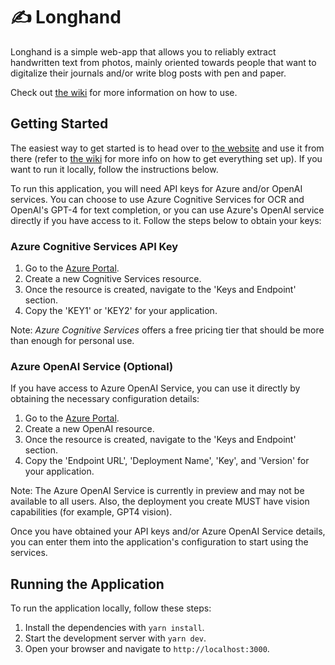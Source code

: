 # ✍ Longhand

Longhand is a simple web-app that allows you to reliably extract handwritten
text from photos, mainly oriented towards people that want to digitalize their
journals and/or write blog posts with pen and paper.

Check out [the wiki](https://codeberg.org/meadowingc/longhand/wiki/Home) for
more information on how to use.

## Getting Started

The easiest way to get started is to head over to [the
website](https://longhand.meadowing.club/) and use it from there (refer to [the
wiki](https://codeberg.org/meadowingc/longhand/wiki/Home) for more info on how
to get everything set up). If you want to run it locally, follow the
instructions below.

To run this application, you will need API keys for Azure and/or OpenAI
services. You can choose to use Azure Cognitive Services for OCR and OpenAI's
GPT-4 for text completion, or you can use Azure's OpenAI service directly if you
have access to it. Follow the steps below to obtain your keys:

### Azure Cognitive Services API Key

1. Go to the [Azure Portal](https://portal.azure.com/).
2. Create a new Cognitive Services resource.
3. Once the resource is created, navigate to the 'Keys and Endpoint' section.
4. Copy the 'KEY1' or 'KEY2' for your application.

Note: _Azure Cognitive Services_ offers a free pricing tier that should be more
than enough for personal use.

### Azure OpenAI Service (Optional)

If you have access to Azure OpenAI Service, you can use it directly by obtaining
the necessary configuration details:

1. Go to the [Azure Portal](https://portal.azure.com/).
2. Create a new OpenAI resource.
3. Once the resource is created, navigate to the 'Keys and Endpoint' section.
4. Copy the 'Endpoint URL', 'Deployment Name', 'Key', and 'Version' for your
   application.

Note: The Azure OpenAI Service is currently in preview and may not be available
to all users. Also, the deployment you create MUST have vision capabilities (for
example, GPT4 vision).

Once you have obtained your API keys and/or Azure OpenAI Service details, you
can enter them into the application's configuration to start using the services.

## Running the Application

To run the application locally, follow these steps:

1. Install the dependencies with `yarn install`.
2. Start the development server with `yarn dev`.
3. Open your browser and navigate to `http://localhost:3000`.
